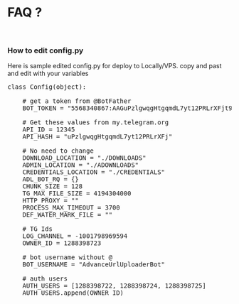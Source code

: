 <h1>FAQ ?</h1>
<br>
<h3>How to edit config.py</h3>

<p> Here is sample edited config.py for deploy to Locally/VPS. copy and past and edit with your variables</p>

<pre>
class Config(object):

    # get a token from @BotFather
    BOT_TOKEN = "5568340867:AAGuPzlgwqgHtgqmdL7yt12PRLrXFjt98Zg"
    
    # Get these values from my.telegram.org
    API_ID = 12345
    API_HASH = "uPzlgwqgHtgqmdL7yt12PRLrXFj"
    
    # No need to change
    DOWNLOAD_LOCATION = "./DOWNLOADS"
    ADMIN_LOCATION = "./ADOWNLOADS"
    CREDENTIALS_LOCATION = "./CREDENTIALS"
    ADL_BOT_RQ = {}
    CHUNK_SIZE = 128
    TG_MAX_FILE_SIZE = 4194304000
    HTTP_PROXY = ""
    PROCESS_MAX_TIMEOUT = 3700
    DEF_WATER_MARK_FILE = ""
    
    # TG Ids
    LOG_CHANNEL = -1001798969594
    OWNER_ID = 1288398723
    
    # bot username without @
    BOT_USERNAME = "AdvanceUrlUploaderBot"
    
    # auth users
    AUTH_USERS = [1288398722, 1288398724, 1288398725]
    AUTH_USERS.append(OWNER_ID)
</pre>
